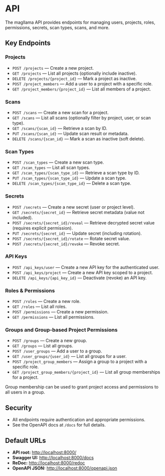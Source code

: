 # API

The magllama API provides endpoints for managing users, projects, roles, permissions, secrets, scan types, scans, and more.

## Key Endpoints

### Projects

- `POST /projects` — Create a new project.
- `GET /projects` — List all projects (optionally include inactive).
- `DELETE /projects/{project_id}` — Mark a project as inactive.
- `POST /project_members` — Add a user to a project with a specific role.
- `GET /project_members/{project_id}` — List all members of a project.

### Scans

- `POST /scans` — Create a new scan for a project.
- `GET /scans` — List all scans (optionally filter by project, user, or scan type).
- `GET /scans/{scan_id}` — Retrieve a scan by ID.
- `PUT /scans/{scan_id}` — Update scan result or metadata.
- `DELETE /scans/{scan_id}` — Mark a scan as inactive (soft delete).

### Scan Types

- `POST /scan_types` — Create a new scan type.
- `GET /scan_types` — List all scan types.
- `GET /scan_types/{scan_type_id}` — Retrieve a scan type by ID.
- `PUT /scan_types/{scan_type_id}` — Update a scan type.
- `DELETE /scan_types/{scan_type_id}` — Delete a scan type.

### Secrets

- `POST /secrets` — Create a new secret (user or project level).
- `GET /secrets/{secret_id}` — Retrieve secret metadata (value not included).
- `POST /secrets/{secret_id}/reveal` — Retrieve decrypted secret value (requires explicit permission).
- `PUT /secrets/{secret_id}` — Update secret (including rotation).
- `POST /secrets/{secret_id}/rotate` — Rotate secret value.
- `POST /secrets/{secret_id}/revoke` — Revoke secret.

### API Keys

- `POST /api_keys/user` — Create a new API key for the authenticated user.
- `POST /api_keys/project` — Create a new API key scoped to a project.
- `DELETE /api_keys/{api_key_id}` — Deactivate (revoke) an API key.

### Roles & Permissions

- `POST /roles` — Create a new role.
- `GET /roles` — List all roles.
- `POST /permissions` — Create a new permission.
- `GET /permissions` — List all permissions.

### Groups and Group-based Project Permissions

- `POST /groups` — Create a new group.
- `GET /groups` — List all groups.
- `POST /user_groups` — Add a user to a group.
- `GET /user_groups/{user_id}` — List all groups for a user.
- `POST /project_group_members` — Assign a group to a project with a specific role.
- `GET /project_group_members/{project_id}` — List all group memberships for a project.

Group membership can be used to grant project access and permissions to all users in a group.

## Security

- All endpoints require authentication and appropriate permissions.
- See the OpenAPI docs at `/docs` for full details.

## Default URLs

- **API root:** [http://localhost:8000/](http://localhost:8000/)
- **Swagger UI:** [http://localhost:8000/docs](http://localhost:8000/docs)
- **ReDoc:** [http://localhost:8000/redoc](http://localhost:8000/redoc)
- **OpenAPI JSON:** [http://localhost:8000/openapi.json](http://localhost:8000/openapi.json)
